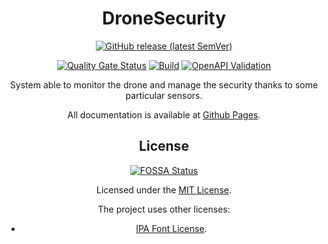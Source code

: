 <div style="text-align: center">

# DroneSecurity

[![GitHub release (latest SemVer)](https://img.shields.io/github/v/release/mirko-felice/DroneSecurity?label=latest-release)](https://github.com/mirko-felice/DroneSecurity/releases/latest)

[![Quality Gate Status](https://sonarcloud.io/api/project_badges/measure?project=DroneSecurity&metric=alert_status)](https://sonarcloud.io/summary/new_code?id=DroneSecurity)
[![Build](https://github.com/mirko-felice/DroneSecurity/actions/workflows/build-and-test.yml/badge.svg)](https://github.com/mirko-felice/DroneSecurity/actions/workflows/build-and-test.yml)
[![OpenAPI Validation](https://github.com/mirko-felice/DroneSecurity/actions/workflows/openapi-validation.yml/badge.svg)](https://github.com/mirko-felice/DroneSecurity/actions/workflows/openapi-validation.yml)

System able to monitor the drone and manage the security thanks to some particular sensors.

All documentation is available at [Github Pages](https://mirko-felice.github.io/DroneSecurity).

## License
[![FOSSA Status](https://app.fossa.com/api/projects/git%2Bgithub.com%2Fmirko-felice%2FDroneSecurity.svg?type=shield)](https://app.fossa.com/projects/git%2Bgithub.com%2Fmirko-felice%2FDroneSecurity?ref=badge_shield)

Licensed under the [MIT License](LICENSE).

The project uses other licenses:
- [IPA Font License](IPA%20Font%20License).


</div>